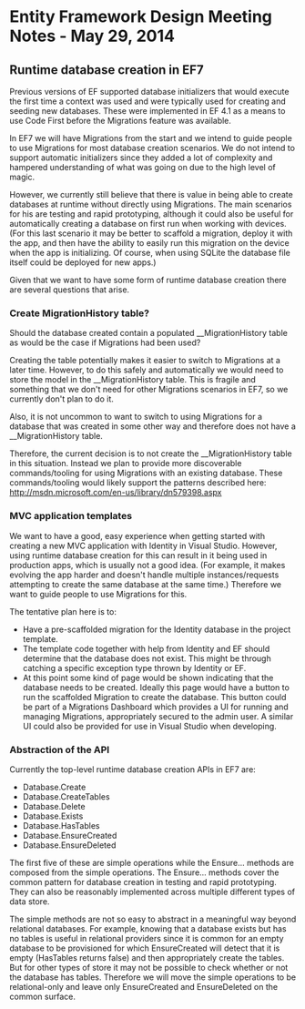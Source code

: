 # Entity Framework Design Meeting Notes - May 29, 2014

## Runtime database creation in EF7

Previous versions of EF supported database initializers that would execute the first time a context was used and were typically used for creating and seeding new databases. These were implemented in EF 4.1 as a means to use Code First before the Migrations feature was available.

In EF7 we will have Migrations from the start and we intend to guide people to use Migrations for most database creation scenarios. We do not intend to support automatic initializers since they added a lot of complexity and hampered understanding of what was going on due to the high level of magic.

However, we currently still believe that there is value in being able to create databases at runtime without directly using Migrations. The main scenarios for his are testing and rapid prototyping, although it could also be useful for automatically creating a database on first run when working with devices. (For this last scenario it may be better to scaffold a migration, deploy it with the app, and then have the ability to easily run this migration on the device when the app is initializing. Of course, when using SQLite the database file itself could be deployed for new apps.)

Given that we want to have some form of runtime database creation there are several questions that arise.

### Create MigrationHistory table?

Should the database created contain a populated __MigrationHistory table as would be the case if Migrations had been used? 

Creating the table potentially makes it easier to switch to Migrations at a later time. However, to do this safely and automatically we would need to store the model in the __MigrationHistory table. This is fragile and something that we don't need for other Migrations scenarios in EF7, so we currently don't plan to do it.

Also, it is not uncommon to want to switch to using Migrations for a database that was created in some other way and therefore does not have a __MigrationHistory table.

Therefore, the current decision is to not create the __MigrationHistory table in this situation. Instead we plan to provide more discoverable commands/tooling for using Migrations with an existing database. These commands/tooling would likely support the patterns described here: http://msdn.microsoft.com/en-us/library/dn579398.aspx

### MVC application templates

We want to have a good, easy experience when getting started with creating a new MVC application with Identity in Visual Studio. However, using runtime database creation for this can result in it being used in production apps, which is usually not a good idea. (For example, it makes evolving the app harder and doesn't handle multiple instances/requests attempting to create the same database at the same time.) Therefore we want to guide people to use Migrations for this.

The tentative plan here is to:
- Have a pre-scaffolded migration for the Identity database in the project template.
- The template code together with help from Identity and EF should determine that the database does not exist. This might be through catching a specific exception type thrown by Identity or EF.
- At this point some kind of page would be shown indicating that the database needs to be created. Ideally this page would have a button to run the scaffolded Migration to create the database. This button could be part of a Migrations Dashboard which provides a UI for running and managing Migrations, appropriately secured to the admin user. A similar UI could also be provided for use in Visual Studio when developing.

### Abstraction of the API

Currently the top-level runtime database creation APIs in EF7 are:
 - Database.Create
 - Database.CreateTables
 - Database.Delete
 - Database.Exists
 - Database.HasTables
 - Database.EnsureCreated
 - Database.EnsureDeleted

The first five of these are simple operations while the Ensure... methods are composed from the simple operations. The Ensure... methods cover the common pattern for database creation in testing and rapid prototyping. They can also be reasonably implemented across multiple different types of data store.

The simple methods are not so easy to abstract in a meaningful way beyond relational databases. For example, knowing that a database exists but has no tables is useful in relational providers since it is common for an empty database to be provisioned for which EnsureCreated will detect that it is empty (HasTables returns false) and then appropriately create the tables. But for other types of store it may not be possible to check whether or not the database has tables. Therefore we will move the simple operations to be relational-only and leave only EnsureCreated and EnsureDeleted on the common surface.

